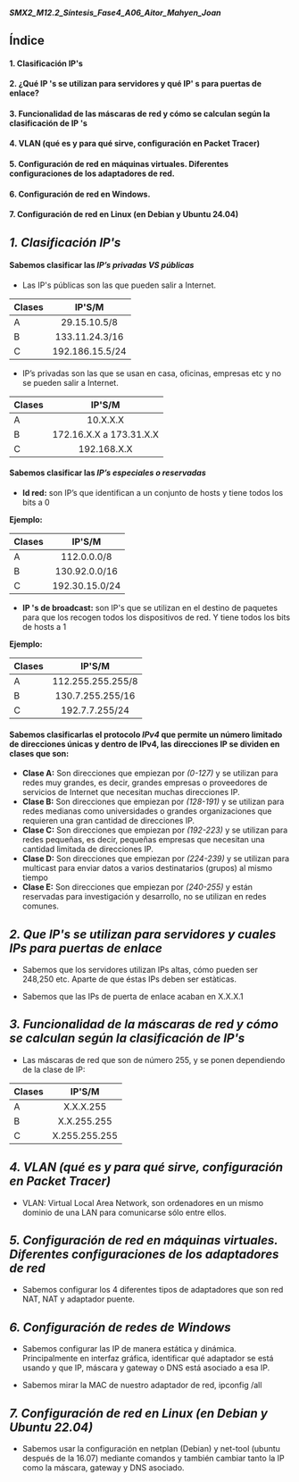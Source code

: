 ##### SMX2_M12.2_Síntesis_Fase4_A06_Aitor_Mahyen_Joan

## Índice

#### 1. Clasificación IP's
#### 2. ¿Qué IP 's se utilizan para servidores y qué IP' s para puertas de enlace?
#### 3. Funcionalidad de las máscaras de red y cómo se calculan según la clasificación de IP 's
#### 4. VLAN (qué es y para qué sirve, configuración en Packet Tracer)
#### 5. Configuración de red en máquinas virtuales. Diferentes configuraciones de los adaptadores de red.
#### 6. Configuración de red en Windows.
#### 7. Configuración de red en Linux (en Debian y Ubuntu 24.04)



## *1. Clasificación IP's*

#### Sabemos clasificar las *IP’s privadas VS públicas* 


- Las IP's públicas son las que pueden salir a Internet. 

|Clases |IP'S/M |
|----------|:----------:|
|A |29.15.10.5/8|
|B |133.11.24.3/16|
|C|192.186.15.5/24|


- IP’s privadas son las que se usan en casa, oficinas, empresas etc y no se pueden salir a Internet. 

|Clases |IP'S/M |
|----------|:----------:|
|A |10.X.X.X|
|B |172.16.X.X a 173.31.X.X |
|C|192.168.X.X|


#### Sabemos clasificar las *IP’s especiales o reservadas*


- **Id red:** son IP’s que identifican a un conjunto de hosts y tiene todos los bits a 0

**Ejemplo:** 

|Clases |IP'S/M |
|----------|:----------:|
|A |112.0.0.0/8|
|B |130.92.0.0/16|
|C|192.30.15.0/24|


- **IP 's de broadcast:** son IP's que se utilizan en el destino de paquetes para que los recogen todos los dispositivos de red. Y tiene todos los bits de hosts a 1

**Ejemplo:**

|Clases |IP'S/M |
|----------|:----------:|
|A |112.255.255.255/8|
|B |130.7.255.255/16|
|C|192.7.7.255/24|


#### Sabemos clasificarlas el protocolo *IPv4* que permite un número limitado de direcciones únicas y dentro de IPv4, las direcciones IP se dividen en clases que son:


- **Clase A:** Son direcciones que empiezan por *(0-127)* y se utilizan para redes muy grandes, es decir, grandes empresas o proveedores de servicios de Internet que necesitan muchas direcciones IP.
- **Clase B:** Son direcciones que empiezan por *(128-191)* y se utilizan para redes medianas como universidades o grandes organizaciones que requieren una gran cantidad de direcciones IP.
- **Clase C:** Son direcciones que empiezan por *(192-223)* y se utilizan para redes pequeñas, es decir, pequeñas empresas que necesitan una cantidad limitada de direcciones IP.
- **Clase D:** Son direcciones que empiezan por *(224-239)* y se utilizan para multicast para enviar datos a varios destinatarios (grupos) al mismo tiempo
- **Clase E:** Son direcciones que empiezan por *(240-255)* y están reservadas para investigación y desarrollo, no se utilizan en redes comunes.

## *2. Que IP's se utilizan para servidores y cuales IPs para puertas de enlace*

- Sabemos que los servidores utilizan IPs altas, cómo pueden ser 248,250 etc. Aparte de que éstas IPs deben ser estàticas.

- Sabemos que las IPs de puerta de enlace acaban en X.X.X.1


## *3. Funcionalidad de la máscaras de red y cómo se calculan según la clasificación de IP's*

- Las máscaras de red que son de número 255, y se ponen dependiendo de la clase de IP:

|Clases |IP'S/M |
|----------|:----------:|
|A |X.X.X.255|
|B |X.X.255.255|
|C|X.255.255.255|


## *4. VLAN (qué es y para qué sirve, configuración en Packet Tracer)*


- VLAN: Virtual Local Area Network, son ordenadores en un mismo dominio de una LAN para comunicarse sólo entre ellos. 


## *5. Configuración de red en máquinas virtuales. Diferentes configuraciones de los adaptadores de red*

- Sabemos configurar los 4 diferentes tipos de adaptadores que son red NAT, NAT y adaptador puente.


## *6. Configuración de redes de Windows*

- Sabemos configurar las IP de manera estática y dinámica. Principalmente en interfaz gráfica, identificar qué adaptador se está usando y que IP, máscara y gateway o DNS está asociado a esa IP.

- Sabemos mirar la MAC de nuestro adaptador de red, ipconfig /all

## *7.  Configuración de red en Linux (en Debian y Ubuntu 22.04)*

- Sabemos usar la configuración en netplan (Debian) y net-tool (ubuntu después de la 16.07) mediante comandos y también cambiar tanto la IP como la máscara, gateway y DNS asociado.





